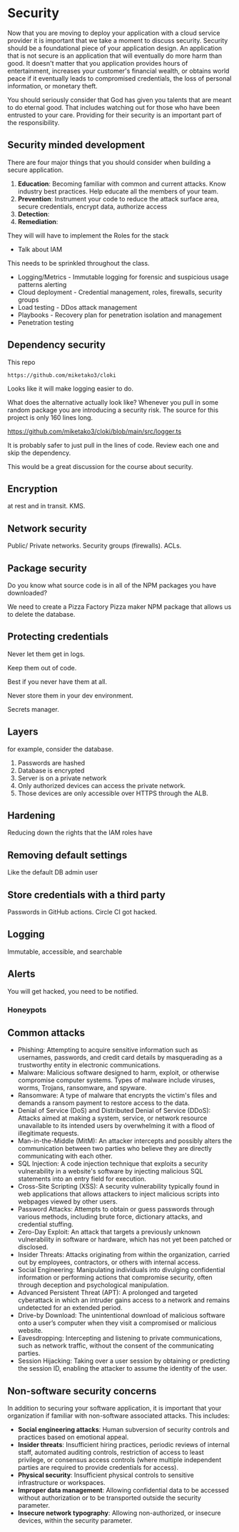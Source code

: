 # Security

Now that you are moving to deploy your application with a cloud service provider it is important that we take a moment to discuss security. Security should be a foundational piece of your application design. An application that is not secure is an application that will eventually do more harm than good. It doesn't matter that you application provides hours of entertainment, increases your customer's financial wealth, or obtains world peace if it eventually leads to compromised credentials, the loss of personal information, or monetary theft.

You should seriously consider that God has given you talents that are meant to do eternal good. That includes watching out for those who have been entrusted to your care. Providing for their security is an important part of the responsibility.

## Security minded development

There are four major things that you should consider when building a secure application.

1. **Education**: Becoming familiar with common and current attacks. Know industry best practices. Help educate all the members of your team.
1. **Prevention**: Instrument your code to reduce the attack surface area, secure credentials, encrypt data, authorize access
1. **Detection**:
1. **Remediation**:

They will will have to implement the Roles for the stack

- Talk about IAM

This needs to be sprinkled throughout the class.

- Logging/Metrics - Immutable logging for forensic and suspicious usage patterns alerting
- Cloud deployment - Credential management, roles, firewalls, security groups
- Load testing - DDos attack management
- Playbooks - Recovery plan for penetration isolation and management
- Penetration testing

## Dependency security

This repo

```
https://github.com/miketako3/cloki
```

Looks like it will make logging easier to do.

What does the alternative actually look like? Whenever you pull in some random package you are introducing a security risk. The source for this project is only 160 lines long.

https://github.com/miketako3/cloki/blob/main/src/logger.ts

It is probably safer to just pull in the lines of code. Review each one and skip the dependency.

This would be a great discussion for the course about security.

## Encryption

at rest and in transit.
KMS.

## Network security

Public/ Private networks.
Security groups (firewalls).
ACLs.

## Package security

Do you know what source code is in all of the NPM packages you have downloaded?

We need to create a Pizza Factory Pizza maker NPM package that allows us to delete the database.

## Protecting credentials

Never let them get in logs.

Keep them out of code.

Best if you never have them at all.

Never store them in your dev environment.

Secrets manager.

## Layers

for example, consider the database.

1. Passwords are hashed
1. Database is encrypted
1. Server is on a private network
1. Only authorized devices can access the private network.
1. Those devices are only accessible over HTTPS through the ALB.

## Hardening

Reducing down the rights that the IAM roles have

## Removing default settings

Like the default DB admin user

## Store credentials with a third party

Passwords in GitHub actions.
Circle CI got hacked.

## Logging

Immutable, accessible, and searchable

## Alerts

You will get hacked, you need to be notified.

### Honeypots

## Common attacks

- Phishing: Attempting to acquire sensitive information such as usernames, passwords, and credit card details by masquerading as a trustworthy entity in electronic communications.
- Malware: Malicious software designed to harm, exploit, or otherwise compromise computer systems. Types of malware include viruses, worms, Trojans, ransomware, and spyware.
- Ransomware: A type of malware that encrypts the victim's files and demands a ransom payment to restore access to the data.
- Denial of Service (DoS) and Distributed Denial of Service (DDoS): Attacks aimed at making a system, service, or network resource unavailable to its intended users by overwhelming it with a flood of illegitimate requests.
- Man-in-the-Middle (MitM): An attacker intercepts and possibly alters the communication between two parties who believe they are directly communicating with each other.
- SQL Injection: A code injection technique that exploits a security vulnerability in a website's software by injecting malicious SQL statements into an entry field for execution.
- Cross-Site Scripting (XSS): A security vulnerability typically found in web applications that allows attackers to inject malicious scripts into webpages viewed by other users.
- Password Attacks: Attempts to obtain or guess passwords through various methods, including brute force, dictionary attacks, and credential stuffing.
- Zero-Day Exploit: An attack that targets a previously unknown vulnerability in software or hardware, which has not yet been patched or disclosed.
- Insider Threats: Attacks originating from within the organization, carried out by employees, contractors, or others with internal access.
- Social Engineering: Manipulating individuals into divulging confidential information or performing actions that compromise security, often through deception and psychological manipulation.
- Advanced Persistent Threat (APT): A prolonged and targeted cyberattack in which an intruder gains access to a network and remains undetected for an extended period.
- Drive-by Download: The unintentional download of malicious software onto a user’s computer when they visit a compromised or malicious website.
- Eavesdropping: Intercepting and listening to private communications, such as network traffic, without the consent of the communicating parties.
- Session Hijacking: Taking over a user session by obtaining or predicting the session ID, enabling the attacker to assume the identity of the user.

## Non-software security concerns

In addition to securing your software application, it is important that your organization if familiar with non-software associated attacks. This includes:

- **Social engineering attacks**: Human subversion of security controls and practices based on emotional appeal.
- **Insider threats**: Insufficient hiring practices, periodic reviews of internal staff, automated auditing controls, restriction of access to least privilege, or consensus access controls (where multiple independent parties are required to provide credentials for access).
- **Physical security**: Insufficient physical controls to sensitive infrastructure or workspaces.
- **Improper data management**: Allowing confidential data to be accessed without authorization or to be transported outside the security parameter.
- **Insecure network typography**: Allowing non-authorized, or insecure devices, within the security parameter.
